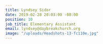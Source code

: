 ```yaml
---
title: Lyndsey Sidor
date: 2019-02-28 20:03:00 -08:00
position: 10
job_title: Elementary Assistant
email: lyndsey@daybreakchurch.org
image: "/uploads/Headshots-13-fc110e.jpg"
---
```



